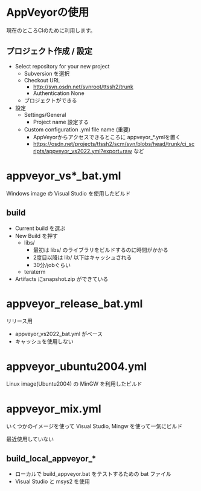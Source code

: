 ﻿AppVeyorの使用
==============

現在のところCIのために利用します。

## プロジェクト作成 / 設定

- Select repository for your new project
  - Subversion を選択
  - Checkout URL
    - http://svn.osdn.net/svnroot/ttssh2/trunk
    - Authentication None
  - プロジェクトができる
- 設定
  - Settings/General
    - Project name 設定する
  - Custom configuration .yml file name (重要)
    - AppVeyorからアクセスできるところに appveyor_*.ymlを置く
    - https://osdn.net/projects/ttssh2/scm/svn/blobs/head/trunk/ci_scripts/appveyor_vs2022.yml?export=raw など


appveyor_vs*_bat.yml
====================

Windows image の Visual Studio を使用したビルド

## build

- Current build を選ぶ
- New Build を押す
  - libs/
    - 最初は libs/ のライブラリをビルドするのに時間がかかる
    - 2度目以降は lib/ 以下はキャッシュされる
    - 30分/jobぐらい
  - teraterm
- Artifacts にsnapshot.zip ができている


appveyor_release_bat.yml
========================

リリース用

- appveyor_vs2022_bat.yml がベース
- キャッシュを使用しない


appveyor_ubuntu2004.yml
=======================

Linux image(Ubuntu2004) の MinGW を利用したビルド


appveyor_mix.yml
================

いくつかのイメージを使って Visual Studio, Mingw を使って一気にビルド

最近使用していない

## build_local_appveyor_*

- ローカルで build_appveyor.bat をテストするための bat ファイル
- Visual Studio と msys2 を使用
